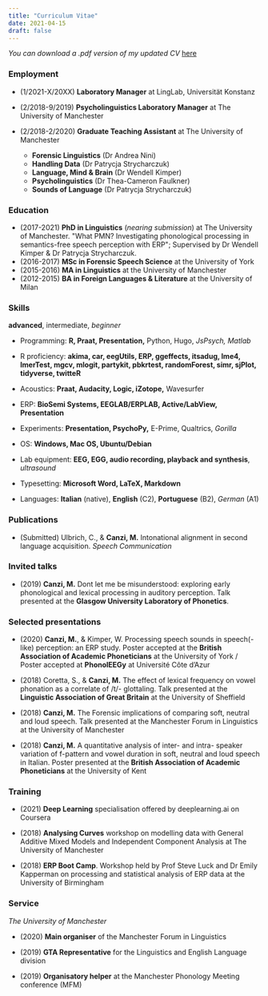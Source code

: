 ```yaml
---
title: "Curriculum Vitae"
date: 2021-04-15
draft: false
---
```


_You can download a .pdf version of my updated CV_ [here](https://www.icloud.com/iclouddrive/0IDZtLDAGm9bKNsRSwZpz2jXg#CV_New)

### Employment

* (1/2021-X/20XX) **Laboratory Manager** at LingLab, Universität Konstanz  
  
* (2/2018-9/2019) **Psycholinguistics Laboratory Manager** at The University of Manchester
  
* (2/2018-2/2020) **Graduate Teaching Assistant** at The University of Manchester
  - **Forensic Linguistics** (Dr Andrea Nini)
  - **Handling Data** (Dr Patrycja Strycharczuk)
  - **Language, Mind & Brain** (Dr Wendell Kimper)
  - **Psycholinguistics** (Dr Thea-Cameron Faulkner)
  - **Sounds of Language** (Dr Patrycja Strycharczuk)

### Education

* (2017-2021) **PhD in Linguistics** (_nearing submission_) at The University of Manchester. "What PMN? Investigating phonological processing in semantics-free speech perception with ERP"; Supervised by Dr Wendell Kimper & Dr Patrycja Strycharczuk.  
* (2016-2017) __MSc in Forensic Speech Science__ at the University of York  
* (2015-2016) __MA in Linguistics__ at the University of Manchester  
* (2012-2015) __BA in Foreign Languages & Literature__ at the University of Milan  

### Skills

__advanced__, intermediate, _beginner_

* Programming: __R, Praat, Presentation,__ Python, Hugo, _JsPsych, Matlab_  

* R proficiency: __akima, car, eegUtils, ERP, ggeffects, itsadug, lme4, lmerTest, mgcv, mlogit, partykit, pbkrtest, randomForest, simr, sjPlot, tidyverse, twitteR__  

* Acoustics: __Praat, Audacity, Logic, iZotope,__ Wavesurfer  

* ERP: __BioSemi Systems, EEGLAB/ERPLAB, Active/LabView, Presentation__  

* Experiments: __Presentation, PsychoPy,__ E-Prime, Qualtrics, _Gorilla_  

* OS: __Windows, Mac OS, Ubuntu/Debian__  

* Lab equipment: __EEG, EGG, audio recording, playback and synthesis__, _ultrasound_  

* Typesetting: __Microsoft Word, LaTeX, Markdown__  

* Languages: __Italian__ (native), __English__ (C2), __Portuguese__ (B2), _German_ (A1)  

### Publications 

* (Submitted) Ulbrich, C., & __Canzi, M.__ Intonational alignment in second language acquisition. _Speech Communication_

### Invited talks 

* (2019) __Canzi, M.__ Dont let me be misunderstood: exploring early phonological and lexical processing in auditory perception. Talk presented at the __Glasgow University Laboratory of Phonetics__.

### Selected presentations

* (2020) __Canzi, M.__, & Kimper, W. Processing speech sounds in speech(-like) perception: an ERP study. Poster accepted at the __British Association of Academic Phoneticians__ at the University of York / Poster accepted at __PhonolEEGy__ at Université Côte d’Azur  

* (2018) Coretta, S., & __Canzi, M.__ The effect of lexical frequency on vowel phonation as a correlate of /t/- glottaling. Talk presented at the __Linguistic Association of Great Britain__ at the University of Sheffield  

* (2018) __Canzi, M.__ The Forensic implications of comparing soft, neutral and loud speech. Talk presented at the Manchester Forum in Linguistics at the University of Manchester  

* (2018) __Canzi, M.__ A quantitative analysis of inter- and intra- speaker variation of f-pattern and vowel duration in soft, neutral and loud speech in Italian. Poster presented at the __British Association of Academic Phoneticians__ at the University of Kent  

### Training 

* (2021) __Deep Learning__ specialisation offered by deeplearning.ai on Coursera 

* (2018) __Analysing Curves__ workshop on modelling data with General Additive Mixed Models and Independent Component Analysis at The University of Manchester  

* (2018) __ERP Boot Camp__. Workshop held by Prof Steve Luck and Dr Emily Kapperman on processing and statistical analysis of ERP data at the University of Birmingham

### Service

_The University of Manchester_

* (2020) __Main organiser__ of the Manchester Forum in Linguistics  

* (2019) __GTA Representative__ for the Linguistics and English Language division  

* (2019) __Organisatory helper__ at the Manchester Phonology Meeting conference (MFM)  
